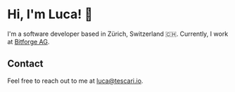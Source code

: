 # Hi, I'm Luca! 👋
I'm a software developer based in Zürich, Switzerland 🇨🇭. Currently, I work at [Bitforge AG](https://www.bitforge.ch).

## Contact
Feel free to reach out to me at [luca@tescari.io](mailto:luca@tescari.io).
